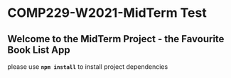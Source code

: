 # COMP229-W2021-MidTerm Test

## Welcome to the MidTerm Project - the Favourite Book List App

please use **`npm install`** to install project dependencies
